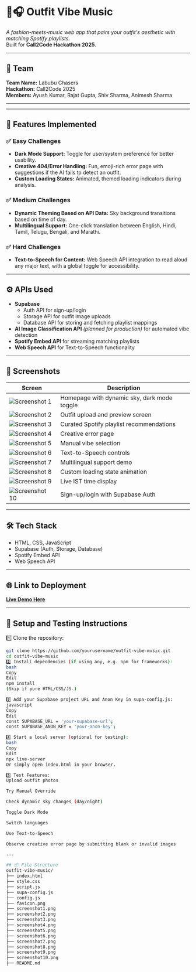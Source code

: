 # 👕🎧 Outfit Vibe Music

*A fashion-meets-music web app that pairs your outfit's aesthetic with matching Spotify playlists.*  
Built for **Call2Code Hackathon 2025**.

---

## 🚀 Team
**Team Name:** Labubu Chasers  
**Hackathon:** Call2Code 2025  
**Members:** Ayush Kumar, Rajat Gupta, Shiv Sharma, Animesh Sharma

---


---

## 🌟 Features Implemented

### ✅ Easy Challenges
- **Dark Mode Support:** Toggle for user/system preference for better usability.
- **Creative 404/Error Handling:** Fun, emoji-rich error page with suggestions if the AI fails to detect an outfit.
- **Custom Loading States:** Animated, themed loading indicators during analysis.

### ✅ Medium Challenges
- **Dynamic Theming Based on API Data:** Sky background transitions based on time of day.
- **Multilingual Support:** One-click translation between English, Hindi, Tamil, Telugu, Bengali, and Marathi.

### ✅ Hard Challenges
- **Text-to-Speech for Content:** Web Speech API integration to read aloud any major text, with a global toggle for accessibility.

---

## ⚙️ APIs Used
- **Supabase**
  - Auth API for sign-up/login
  - Storage API for outfit image uploads
  - Database API for storing and fetching playlist mappings
- **AI Image Classification API** *(planned for production)* for automated vibe detection
- **Spotify Embed API** for streaming matching playlists
- **Web Speech API** for Text-to-Speech functionality

---

## 📸 Screenshots
| Screen | Description |
| ------ | ----------- |
| ![Screenshot 1](screenshot1.png) | Homepage with dynamic sky, dark mode toggle |
| ![Screenshot 2](screenshot2.png) | Outfit upload and preview screen |
| ![Screenshot 3](screenshot3.png) | Curated Spotify playlist recommendations |
| ![Screenshot 4](screenshot4.png) | Creative error page |
| ![Screenshot 5](screenshot5.png) | Manual vibe selection |
| ![Screenshot 6](screenshot6.png) | Text-to-Speech controls |
| ![Screenshot 7](screenshot7.png) | Multilingual support demo |
| ![Screenshot 8](screenshot8.png) | Custom loading state animation |
| ![Screenshot 9](screenshot9.png) | Live IST time display |
| ![Screenshot 10](screenshot10.png) | Sign-up/login with Supabase Auth |


---

## 🛠️ Tech Stack
- HTML, CSS, JavaScript
- Supabase (Auth, Storage, Database)
- Spotify Embed API
- Web Speech API

---

## 🌐 Link to Deployment
[**Live Demo Here**](https://outfit-vibe-music.vercel.app/)

---

## 🧪 Setup and Testing Instructions


1️⃣ Clone the repository:
```bash
git clone https://github.com/yourusername/outfit-vibe-music.git
cd outfit-vibe-music
2️⃣ Install dependencies (if using any, e.g. npm for frameworks):
bash
Copy
Edit
npm install
(Skip if pure HTML/CSS/JS.)

3️⃣ Add your Supabase project URL and Anon Key in supa-config.js:
javascript
Copy
Edit
const SUPABASE_URL = 'your-supabase-url';
const SUPABASE_ANON_KEY = 'your-anon-key';

4️⃣ Start a local server (optional for testing):
bash
Copy
Edit
npx live-server
Or simply open index.html in your browser.

5️⃣ Test Features:
Upload outfit photos

Try Manual Override

Check dynamic sky changes (day/night)

Toggle Dark Mode

Switch languages

Use Text-to-Speech

Observe creative error page by submitting blank or invalid images

---

## 📦 File Structure
outfit-vibe-music/
├── index.html
├── style.css
├── script.js
├── supa-config.js
├── config.js
├── favicon.png
├── screenshot1.png
├── screenshot2.png
├── screenshot3.png
├── screenshot4.png
├── screenshot5.png
├── screenshot6.png
├── screenshot7.png
├── screenshot8.png
├── screenshot9.png
├── screenshot10.png
├── README.md

